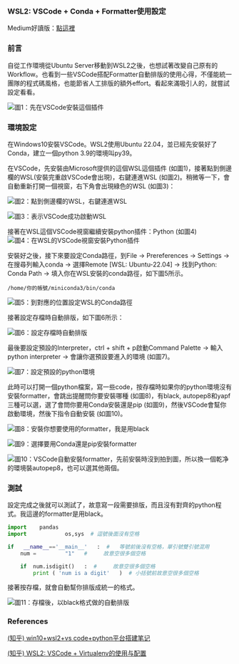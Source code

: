 ### WSL2: VSCode + Conda + Formatter使用設定

Medium好讀版：[點這裡](https://medium.com/@mh.yang/wsl2-vscode-conda-formatter%E4%BD%BF%E7%94%A8%E8%A8%AD%E5%AE%9A-acca390e94c8)

### 前言
自從工作環境從Ubuntu Server移動到WSL2之後，也想試著改變自己原有的Workflow。也看到一些VSCode搭配Formatter自動排版的使用心得，不僅能統一團隊的程式碼風格，也能節省人工排版的額外effort。看起來滿吸引人的，就嘗試設定看看。

![圖1：先在VSCode安裝這個插件](https://miro.medium.com/max/720/1*thFLsR2ysgWUTmHJaeODyw.png)

### 環境設定
在Windows10安裝VSCode。WSL2使用Ubuntu 22.04，並已經先安裝好了Conda，建立一個python 3.9的環境叫py39。

在VSCode，先安裝由Microsoft提供的這個WSL這個插件 (如圖1)，接著點到側邊欄的WSL(安裝完重啟VSCode會出現)，右鍵連進WSL (如圖2)。稍微等一下，會自動重新打開一個視窗，右下角會出現綠色的WSL (如圖3)：

![圖2：點到側邊欄的WSL，右鍵連進WSL](https://miro.medium.com/max/640/1*ueK7P58LmFsJ2wGekY5w2g.png)

![圖3：表示VSCode成功啟動WSL](https://miro.medium.com/max/420/1*hwRbmR6cpxQJvhEaE7q8_w.png)

接著在WSL這個VSCode視窗繼續安裝python插件：Python (如圖4)
![圖4：在WSL的VSCode視窗安裝Python插件](https://miro.medium.com/max/720/1*kZstBaA0o1mp0TSLQSRXvQ.png)

安裝好之後，接下來要設定Conda路徑，到File -> Prereferences -> Settings -> 在搜尋列輸入conda -> 選擇Remote [WSL: Ubuntu-22.04] -> 找到Python: Conda Path -> 填入你在WSL安裝的conda路徑，如下圖5所示。

`/home/你的帳號/miniconda3/bin/conda`

![圖5：到對應的位置設定WSL的Conda路徑](https://miro.medium.com/max/720/1*xzlJ4JEBzy93UDGSu23XaA.png)

接著設定存檔時自動排版，如下圖6所示：

![圖6：設定存檔時自動排版](https://miro.medium.com/max/720/1*LLkjBqiF3QzGEgTqAGNtAw.png)

最後要設定預設的Interpreter，ctrl + shift + p啟動Command Palette -> 輸入python interpreter -> 會讓你選預設要進入的環境 (如圖7)。

![圖7：設定預設的python環境](https://miro.medium.com/max/640/1*4yJExqvpq0iJKOip90j1rg.png)

此時可以打開一個python檔案，寫一些code，按存檔時如果你的python環境沒有安裝formatter，會跳出提醒問你要安裝哪種 (如圖8)，有black, autopep8和yapf三種可以選，選了會問你要用Conda安裝還是pip (如圖9)，然後VSCode會幫你啟動環境，然後下指令自動安裝 (如圖10)。

![圖8：安裝你想要使用的formatter，我是用black](https://miro.medium.com/max/640/1*UoYjNMAutP_kUGh8HTvfbw.png)

![圖9：選擇要用Conda還是pip安裝formatter](https://miro.medium.com/max/640/1*l1gFX6vcJ6rtJr6_mO4bQQ.png)

![圖10：VSCode自動安裝formatter，先前安裝時沒到拍到圖，所以換一個乾净的環境裝autopep8，也可以選其他兩個。](https://miro.medium.com/max/720/1*7pOyP4uOATLYbCTn5l0GQQ.png)

### 測試
設定完成之後就可以測試了，故意寫一段需要排版，而且沒有對齊的python程式。我這邊的formatter是用black。

```python
import    pandas
import            os,sys  # 逗號後面沒有空格

if   __name__=='__main__'   :  #   等號前後沒有空格，單引號雙引號混用
    num =         "1"   #     故意空很多個空格

    if  num.isdigit()   :  #     故意空很多個空格
        print ( 'num is a digit'   )  # 小括號前故意空很多個空格
```

接著按存檔，就會自動幫你排版成統一的格式。

![圖11：存檔後，以black格式做的自動排版](https://miro.medium.com/max/640/1*FZvpFJixJZ4VOKQe1Ds4Ug.gif)

### References
[(知乎) win10+wsl2+vs code+python平台搭建笔记](https://zhuanlan.zhihu.com/p/394535900)

[(知乎) WSL2: VSCode + Virtualenv的使用与配置](https://zhuanlan.zhihu.com/p/442448335)
